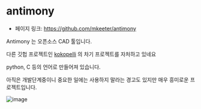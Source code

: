 # antimony

 - 페이지 링크: https://github.com/mkeeter/antimony

 Antimony 는 오픈소스 CAD 툴입니다.

 다른 깃헙 프로젝트인 [kokopelli](https://github.com/mkeeter/kokopelli) 의 차기 프로젝트를 자처하고 있네요

 python, C 등의 언어로 만들어져 있습니다.

 아직은 개발단계중이니 중요한 일에는 사용하지 말라는 경고도 있지만 매우 흥미로운 프로젝트입니다.

 ![image](http://www.mattkeeter.com/projects/antimony/3/images/app.png)
 
